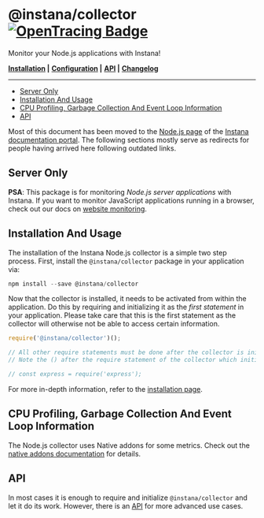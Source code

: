 # @instana/collector &nbsp; [![OpenTracing Badge](https://img.shields.io/badge/OpenTracing-enabled-blue.svg)](http://opentracing.io)

Monitor your Node.js applications with Instana!

**[Installation](#installation-and-usage) |**
**[Configuration](CONFIGURATION.md) |**
**[API](API.md) |**
**[Changelog](../../CHANGELOG.md)**

---

<!-- START doctoc generated TOC please keep comment here to allow auto update -->
<!-- DON'T EDIT THIS SECTION, INSTEAD RE-RUN doctoc TO UPDATE -->


- [Server Only](#server-only)
- [Installation And Usage](#installation-and-usage)
- [CPU Profiling, Garbage Collection And Event Loop Information](#cpu-profiling-garbage-collection-and-event-loop-information)
- [API](#api)

<!-- END doctoc generated TOC please keep comment here to allow auto update -->

Most of this document has been moved to the [Node.js page](https://www.instana.com/docs/ecosystem/node-js/) of the [Instana documentation portal](https://www.instana.com/docs/). The following sections mostly serve as redirects for people having arrived here following outdated links.

## Server Only

**PSA**: This package is for monitoring *Node.js server applications* with Instana. If you want to monitor JavaScript applications running in a browser, check out our docs on [website monitoring](https://www.instana.com/docs/products/website_monitoring).

## Installation And Usage

The installation of the Instana Node.js collector is a simple two step process. First, install the `@instana/collector` package in your application via:

```javascript
npm install --save @instana/collector
```

Now that the collector is installed, it needs to be activated from within the application. Do this by requiring and initializing it as the *first statement* in your application. Please take care that this is the first statement as the collector will otherwise not be able to access certain information.

```javascript
require('@instana/collector')();

// All other require statements must be done after the collector is initialized.
// Note the () after the require statement of the collector which initializes it.

// const express = require('express');
```

For more in-depth information, refer to the [installation page](https://www.instana.com/docs/ecosystem/node-js/installation/).

## CPU Profiling, Garbage Collection And Event Loop Information

The Node.js collector uses Native addons for some metrics. Check out the [native addons documentation](https://www.instana.com/docs/ecosystem/node-js/installation/#native-addons) for details.

## API

In most cases it is enough to require and initialize `@instana/collector` and let it do its work. However, there is an [API](https://www.instana.com/docs/ecosystem/node-js/api/) for more advanced use cases.

